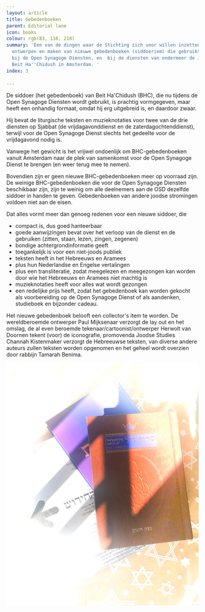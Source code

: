 ```yaml
---
layout: article
title: Gebedenboeken
parent: Editorial lane
icon: books
colour: rgb(83, 116, 218)
summary: 'Een van de dingen waar de Stichting zich voor willen inzetten is de het
  ontwerpen en maken van nieuwe gebedenboeken (siddoeriem) die gebruikt kunnen worden
  bij de Open Synagoge Diensten, en  bij de diensten van ondermeer de Joodse Gemeente
  Beit Ha''Chidush in Amsterdam. '
index: 3

---
```

De siddoer (het gebedenboek) van Beit Ha'Chidush (BHC), die nu tijdens de Open Synagoge Diensten wordt gebruikt, is prachtig vormgegeven, maar heeft een onhandig formaat, omdat hij erg uitgebreid is, en daardoor zwaar.

Hij bevat de liturgische teksten en muzieknotaties voor twee van de drie diensten op Sjabbat (de vrijdagavonddienst en de zaterdagochtenddienst), terwijl voor de Open Synagoge Dienst slechts het gedeelte voor de vrijdagavond nodig is.

Vanwege het gewicht is het vrijwel ondoenlijk om BHC-gebedenboeken vanuit Amsterdam naar de plek van samenkomst voor de Open Synagoge Dienst te brengen (en weer terug mee te nemen).

Bovendien zijn er geen nieuwe BHC-gebedenboeken meer op voorraad zijn. De weinige BHC-gebedenboeken die voor de Open Synagoge Diensten beschikbaar zijn, zijn te weinig om alle deelnemers aan de OSD dezelfde siddoer in handen te geven. Gebedenboeken van andere joodse stromingen voldoen niet aan de eisen.

Dat alles vormt meer dan genoeg redenen voor een nieuwe siddoer, die

* compact is, dus goed hanteerbaar
* goede aanwijzingen bevat over het verloop van de dienst en de gebruiken (zitten, staan, lezen, zingen, zegenen)
* bondige achtergrondinformatie geeft
* toegankelijk is voor een niet-joods publiek
* teksten heeft in het Hebreeuws en Aramees
* plus hun Nederlandse en Engelse vertalingen
* plus een transliteratie, zodat meegelezen en meegezongen kan worden door wie het Hebreeuws en Aramees niet machtig is
* muzieknotaties heeft voor alles wat wordt gezongen
* een redelijke prijs heeft, zodat het gebedenboek kan worden gekocht als voorbereiding op de Open Synagoge Dienst of als aandenken, studieboek en bijzonder cadeau.

Het nieuwe gebedenboek belooft een collector's item te worden. De wereldberoemde ontwerper Paul Mijksenaar verzorgt de lay out en het omslag, de al even beroemde tekenaar/cartoonist/ontwerper Herwolt van Doornen tekent (voor) de iconografie, promovenda Joodse Studies Channah Kistenmaker verzorgt de Hebreeuwse teksten, van diverse andere auteurs zullen teksten worden opgenomen en het geheel wordt overzien door rabbijn Tamarah Benima.

![](/media/sidoeriem.jpg)